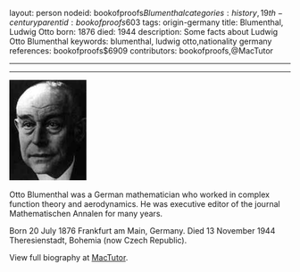 layout: person
nodeid: bookofproofs$Blumenthal
categories: history,19th-century
parentid: bookofproofs$603
tags: origin-germany
title: Blumenthal, Ludwig Otto
born: 1876
died: 1944
description: Some facts about Ludwig Otto Blumenthal
keywords: blumenthal, ludwig otto,nationality germany
references: bookofproofs$6909
contributors: bookofproofs,@MacTutor

---


---

![Blumenthal.jpg](https://github.com/bookofproofs/bookofproofs.github.io/blob/main/_sources/_assets/images/portraits/Blumenthal.jpg?raw=true)

Otto Blumenthal was a German mathematician who worked in complex function theory and aerodynamics. He was executive editor of the journal Mathematischen Annalen for many years.

Born 20 July 1876 Frankfurt am Main, Germany. Died 13 November 1944 Theresienstadt, Bohemia (now Czech Republic).


View full biography at [MacTutor](https://mathshistory.st-andrews.ac.uk/Biographies/Blumenthal/).